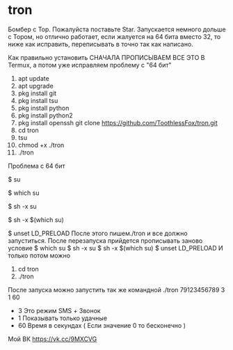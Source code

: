 # tron
Бомбер c Top. Пожалуйста поставьте Star.
Запускается немного дольше с Тором, но отлично работает, если жалуется на 64 бита вместо 32, то ниже как исправить, переписывать в точно так как написано.

Как правильно установить СНАЧАЛА ПРОПИСЫВАЕМ ВСЕ ЭТО В Termux, а потом уже исправляем проблему с "64 бит"
1) apt update
2) apt upgrade
3) pkg install git
4) pkg install tsu
5) pkg install python
6) pkg install python2
7) pkg install openssh
git clone https://github.com/ToothlessFox/tron.git
9) cd tron
10) tsu
11) chmod +x ./tron
12) ./tron

Проблема с 64 бит

$ su

$ which su

$ sh -x su

$ sh -x $(which su)

$ unset LD_PRELOAD
После этого пишем./tron и все должно запуститься. После перезапуска прийдется прописывать заново условие
$ which su
$ sh -x su
$ sh -x $(which su)
$ unset LD_PRELOAD
И только потом можно
1) cd tron
2) ./tron

После запуска можно запустить так же командной ./tron 79123456789 3 1 60
- 3 Это режим SMS + Звонок
- 1 Показывать только удачные
- 60 Время в секундах ( Если значение 0 то бесконечно )

Мой ВК https://vk.cc/9MXCVG
